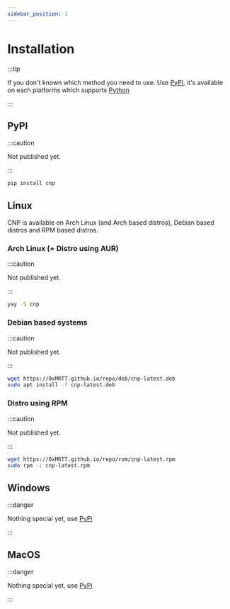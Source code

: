 ```yaml
---
sidebar_position: 1
---
```


# Installation

:::tip

If you don't known which method you need to use. Use [PyPI](#pypi), it's available on each platforms which supports [Python](https://python.org)

:::

## PyPI

:::caution

Not published yet.

:::

``` bash
pip install cnp
```

## 

## Linux

CNP is available on Arch Linux (and Arch based distros), Debian based distros and RPM based distros.

### Arch Linux (+ Distro using AUR)

:::caution

Not published yet.

:::

``` bash
yay -S cnp
```

### Debian based systems

:::caution

Not published yet.

:::

``` bash
wget https://0xMRTT.github.io/repo/deb/cnp-latest.deb
sudo apt install -f cnp-latest.deb
```

### Distro using RPM

:::caution

Not published yet.

:::

``` bash
wget https://0xMRTT.github.io/repo/rom/cnp-latest.rpm
sudo rpm -i cnp-latest.rpm
```

## Windows

:::danger 

Nothing special yet, use [PyPi](#pypi)

:::

## MacOS

:::danger 

Nothing special yet, use [PyPi](#pypi)

:::